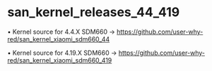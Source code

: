 # san_kernel_releases_44_419

• Kernel source for 4.4.X SDM660 -> https://github.com/user-why-red/san_kernel_xiaomi_sdm660_44

• Kernel source for 4.19.X SDM660 -> https://github.com/user-why-red/san_kernel_xiaomi_sdm660_419